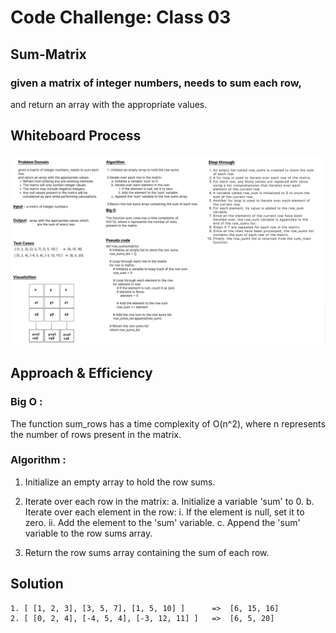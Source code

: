# Code Challenge: Class 03
## Sum-Matrix
### given a matrix of integer numbers, needs to sum each row,
and return an array with the appropriate values.

## Whiteboard Process
![cc](./whiteboard-SaraAlkhateeb.png)


## Approach & Efficiency
### Big O : 
The function sum_rows has a time complexity of O(n^2), where n represents the number of rows present in the matrix.


### Algorithm :
1.	Initialize an empty array to hold the row sums.

2. Iterate over each row in the matrix: 
      a. Initialize a variable 'sum' to 0.
      b. Iterate over each element in the row:
               i. If the element is null, set it to zero. 
              ii. Add the element to the 'sum' variable.
      c. Append the 'sum' variable to the row sums array.

3. Return the row sums array containing the sum of each row.


## Solution


	1. [ [1, 2, 3], [3, 5, 7], [1, 5, 10] ]      =>  [6, 15, 16]
    2. [ [0, 2, 4], [-4, 5, 4], [-3, 12, 11] ]   =>  [6, 5, 20]
